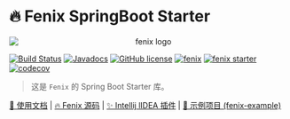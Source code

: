 # 🔥 Fenix SpringBoot Starter

<div align="center"><img style="display: block; margin: 0 auto;" src="https://blinkfox.github.io/fenix/assets/images/logo.png" alt="fenix logo" /></div>

[![Build Status](https://secure.travis-ci.org/blinkfox/fenix-spring-boot-starter.svg)](https://travis-ci.org/blinkfox/fenix-spring-boot-starter) [![Javadocs](http://www.javadoc.io/badge/com.blinkfox/fenix-spring-boot-starter.svg)](http://www.javadoc.io/doc/com.blinkfox/fenix-spring-boot-starter) [![GitHub license](https://img.shields.io/github/license/blinkfox/fenix-spring-boot-starter.svg)](https://github.com/blinkfox/fenix-spring-boot-starter/blob/develop/LICENSE) [![fenix](https://img.shields.io/badge/fenix-v2.7.0-blue)](https://search.maven.org/artifact/com.blinkfox/fenix/2.7.0/jar) [![fenix starter](https://img.shields.io/badge/fenix%20spring%20boot%20starter-v2.7.0-blue)](https://search.maven.org/artifact/com.blinkfox/fenix-spring-boot-starter/2.7.0/jar) [![codecov](https://codecov.io/gh/blinkfox/fenix-spring-boot-starter/branch/develop/graph/badge.svg)](https://codecov.io/gh/blinkfox/fenix-spring-boot-starter)

> 这是 `Fenix` 的 Spring Boot Starter 库。

[📖 使用文档](https://blinkfox.github.io/fenix) | [🔥 Fenix 源码](https://github.com/blinkfox/fenix) | [✨ Intellij lIDEA 插件](https://plugins.jetbrains.com/plugin/17158-fenix) | [🍉 示例项目 (fenix-example)](https://github.com/blinkfox/fenix-example)
